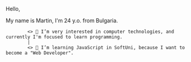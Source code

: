 Hello,

My name is Martin, I'm 24 y.o. from Bulgaria.

            <> 🔭 I’m very interested in computer technologies, and currently I'm focused to learn programming.
            |
            <> 🌱 I’m learning JavaScript in SoftUni, because I want to become a "Web Developer".
<!--
**mar7ynez/mar7ynez** is a ✨ _special_ ✨ repository because its `README.md` (this file) appears on your GitHub profile.

